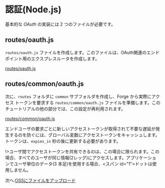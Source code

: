 # 認証(Node.js)

基本的な *OAuth* の実装には 2 つのファイルが必要です。

## routes/oauth.js

`routes/oauth.js` ファイルを作成します。このファイルは、OAuth関連のエンドポイント用のエクスプレスルータを作成します。

[routes/oauth.js](_snippets/viewmodels/node/routes/oauth.js ':include :type=code javascript')

## routes/common/oauth.js

次に、`routes` フォルダに `common` サブフォルダを作成し、Forge から実際にアクセス トークンを要求する `routes/common/oauth.js` ファイルを準備します。このチュートリアルの他の部分では、この設定が再利用されます。

[routes/common/oauth.js](_snippets/viewmodels/node/routes/common/oauth.js ':include :type=code javascript')

エンドユーザの要求ごとに新しいアクセストークンが取得されて不要な遅延が発生するのを防ぐには、グローバル変数にアクセストークンをキャッシュします。トークンは、`expies_in` 秒の後に更新する必要があります。

!>ユーザ間でアクセストークンを共有できるのは、この場合に限られます。この場合、すべてのユーザが同じ情報(2レッグ)にアクセスします。アプリケーションでユーザ単位のデータ(3 本足)を使用する場合、<スパン id="1">ドットは使用しません。

次へ:[OSSにファイルをアップロード](/datamanagement/oss/)